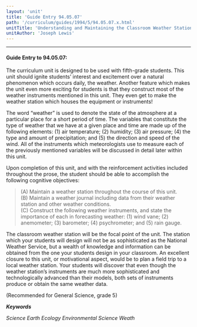 ```yaml
---
layout: 'unit'
title: 'Guide Entry 94.05.07'
path: '/curriculum/guides/1994/5/94.05.07.x.html'
unitTitle: 'Understanding and Maintaining the Classroom Weather Station'
unitAuthor: 'Joseph Lewis'
---
```


<body>
<hr/>
 <h4>
  Guide Entry to 94.05.07:
 </h4>
 The curriculum unit is designed to be used with fifth-grade students. This unit should ignite students’ interest and excitement over a natural phenomenon which occurs daily, the weather. Another feature which makes the unit even more exciting for students is that they construct most of the weather instruments mentioned in this unit. They even get to make the weather station which houses the equipment or instruments!
 <p>
  The word “weather” is used to denote the state of the atmosphere at a particular place for a short period of time. The variables that constitute the type of weather that we have at a given place and time are made up of the following elements: (1) air temperature; (2) humidity; (3) air pressure; (4) the type and amount of precipitation; and (5) the direction and speed of the wind. All of the instruments which meteorologists use to measure each of the previously mentioned variables will be discussed in detail later within this unit.
 </p>
 <p>
  Upon completion of this unit, and with the reinforcement activities included throughout the prose, the student should be able to accomplish the following cognitive objectives:
 </p>
<blockquote>
  <dl>
   <dt>
    (A) Maintain a weather station throughout the course of this unit.
    <dt>
     (B) Maintain a weather journal including data from their weather station and other weather conditions.
     <dt>
      (C) Construct the following weather instruments, and state the importance of each in forecasting weather: (1) wind vane; (2) anemometer; (3) barometer; (4) psychrometer; and (5) rain gauge.
     </dt>
    </dt>
   </dt>
  </dl>
 </blockquote>
 The classroom weather station will be the focal point of the unit. The station which your students will design will not be as sophisticated as the National Weather Service, but a wealth of knowledge and information can be obtained from the one your students design in your classroom. An excellent closure to this unit, or motivational aspect, would be to plan a field trip to a local weather station. Your students will discover that even though the weather station’s instruments are much more sophisticated and technologically advanced than their models, both sets of instruments produce or obtain the same weather data.
 <p>
  (Recommended for General Science, grade 5)
 </p>
<p>
  <b>
   <i>
    Keywords
   </i>
  </b>
  <br/>
 </p>
 <p>
  <i>
   Science Earth Ecology Environmental Science Weath
  </i>
 </p>

</body>
